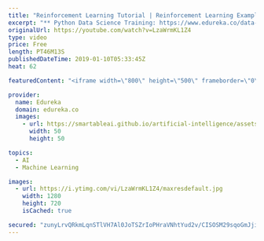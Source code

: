 ```yaml
---
title: "Reinforcement Learning Tutorial | Reinforcement Learning Example Using Python | Edureka"
excerpt: "** Python Data Science Training: https://www.edureka.co/data-science-python-certification-course ** In this video on “Reinforcement Learning Tutorial” you will get an in-depth understanding about how reinforcement learning is used in the real world. I’ll be covering the following topics in this session:"
originalUrl: https://youtube.com/watch?v=LzaWrmKL1Z4
type: video
price: Free
length: PT46M13S
publishedDateTime: 2019-01-10T05:33:45Z
heat: 62

featuredContent: "<iframe width=\"800\" height=\"500\" frameborder=\"0\" src=\"https://www.youtube.com/embed/LzaWrmKL1Z4\" allow=\"accelerometer; autoplay; encrypted-media; gyroscope; picture-in-picture\" allowfullscreen></iframe>"

provider:
  name: Edureka
  domain: edureka.co
  images:
    - url: https://smartableai.github.io/artificial-intelligence/assets/images/organizations/edureka.co-50x50.jpg
      width: 50
      height: 50

topics:
  - AI
  - Machine Learning

images:
  - url: https://i.ytimg.com/vi/LzaWrmKL1Z4/maxresdefault.jpg
    width: 1280
    height: 720
    isCached: true

secured: "zunyLrvQRkmLqnSTlVH7Al0JoTSZrIoPHraVNhtYud2v/CISOSM29sqoGmJji9wLBXoN2LmCx6GQNXdnLQkajtVn4M34OlwfTpVnz41lKQGZMP3k1A5K0+y7EV5aCNrG1m0Io8LYLPY5PJSba/FUkjtPVLfQ6XY2VcO11WHQtJ98bgACGudyjRopabuK5qp6gVz8cDnhc/IghBeobH2ewf/DogB8UiIul9Db3mcmFFTUPxtry2ICPHveBKD13yiz5kjF3h7ALUKW4yuHddKfIBHDUnt7FW7JNUA8Xnc8EOFWs+7N9u89bhez4xjUFGjG7FwOZQcP9iO47QJHOxkVf/mNdmu62/T1I6UhapXgEZ+pnwjuxR8WNmlqT4rQuixP0TsDPpO+WiYMysiTwO3t/K4+atKpv/cfxYyVwFWAD2A=;FYGebScILwER8vbjN56+wQ=="
---
```


